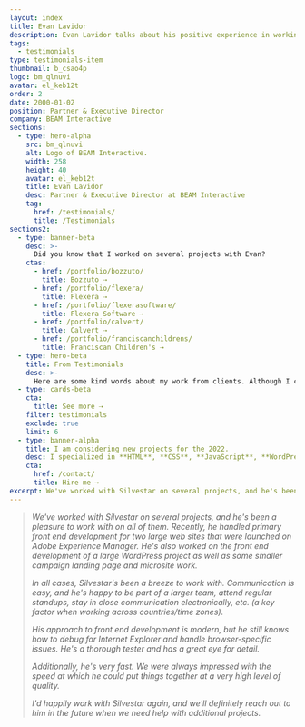 ```yaml
---
layout: index
title: Evan Lavidor
description: Evan Lavidor talks about his positive experience in working with Silvestar Bistrović.
tags:
  - testimonials
type: testimonials-item
thumbnail: b_csao4p
logo: bm_qlnuvi
avatar: el_keb12t
order: 2
date: 2000-01-02
position: Partner & Executive Director
company: BEAM Interactive
sections:
  - type: hero-alpha
    src: bm_qlnuvi
    alt: Logo of BEAM Interactive.
    width: 258
    height: 40
    avatar: el_keb12t
    title: Evan Lavidor
    desc: Partner & Executive Director at BEAM Interactive
    tag:
      href: /testimonials/
      title: /Testimonials
sections2:
  - type: banner-beta
    desc: >-
      Did you know that I worked on several projects with Evan?
    ctas:
      - href: /portfolio/bozzuto/
        title: Bozzuto ⇢
      - href: /portfolio/flexera/
        title: Flexera ⇢
      - href: /portfolio/flexerasoftware/
        title: Flexera Software ⇢
      - href: /portfolio/calvert/
        title: Calvert ⇢
      - href: /portfolio/franciscanchildrens/
        title: Franciscan Children's ⇢
  - type: hero-beta
    title: From Testimonials
    desc: >-
      Here are some kind words about my work from clients. Although I collaborated with clients from more than 10 countries, most of them come from **The United States**.
  - type: cards-beta
    cta:
      title: See more ⇢
    filter: testimonials
    exclude: true
    limit: 6
  - type: banner-alpha
    title: I am considering new projects for the 2022.
    desc: I specialized in **HTML**, **CSS**, **JavaScript**, **WordPress**, **Shopify**, and **JAMstack** technologies.
    cta:
      href: /contact/
      title: Hire me ⇢
excerpt: We've worked with Silvestar on several projects, and he's been a pleasure to work with...
---
```


> _We've worked with Silvestar on several projects, and he's been a pleasure to work with on all of them. Recently, he handled primary front end development for two large web sites that were launched on Adobe Experience Manager. He's also worked on the front end development of a large WordPress project as well as some smaller campaign landing page and microsite work._
>
> _In all cases, Silvestar's been a breeze to work with. Communication is easy, and he's happy to be part of a larger team, attend regular standups, stay in close communication electronically, etc. (a key factor when working across countries/time zones)._
>
> _His approach to front end development is modern, but he still knows how to debug for Internet Explorer and handle browser-specific issues. He's a thorough tester and has a great eye for detail._
>
> _Additionally, he's very fast. We were always impressed with the speed at which he could put things together at a very high level of quality._
>
> _I'd happily work with Silvestar again, and we'll definitely reach out to him in the future when we need help with additional projects._
